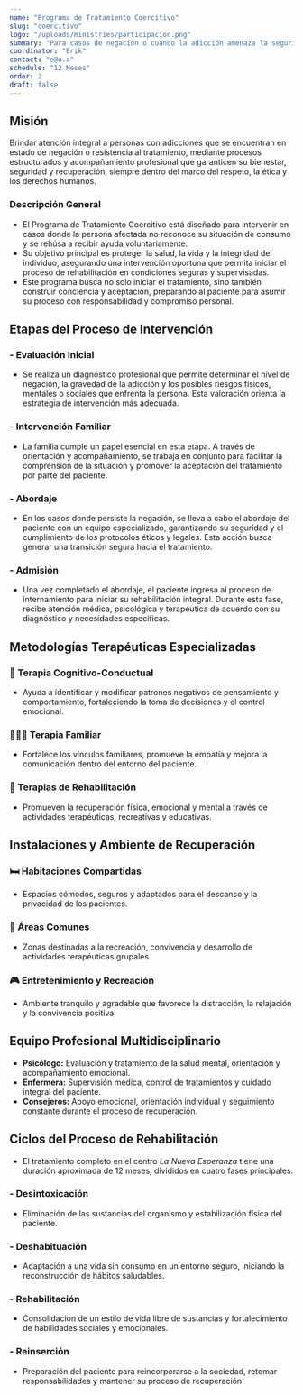```yaml
---
name: "Programa de Tratamiento Coercitivo"
slug: "coercitivo"
logo: "/uploads/ministries/participacion.png"
summary: "Para casos de negación o cuando la adicción amenaza la seguridad personal o de terceros."
coordinator: "Erik"
contact: "e@o.a"
schedule: "12 Meses"
order: 2
draft: false
---
```


## Misión

Brindar atención integral a personas con adicciones que se encuentran en estado de negación o resistencia al tratamiento, mediante procesos estructurados y acompañamiento profesional que garanticen su bienestar, seguridad y recuperación, siempre dentro del marco del respeto, la ética y los derechos humanos.

### Descripción General
- El Programa de Tratamiento Coercitivo está diseñado para intervenir en casos donde la persona afectada no reconoce su situación de consumo y se rehúsa a recibir ayuda voluntariamente.
- Su objetivo principal es proteger la salud, la vida y la integridad del individuo, asegurando una intervención oportuna que permita iniciar el proceso de rehabilitación en condiciones seguras y supervisadas.
- Este programa busca no solo iniciar el tratamiento, sino también construir conciencia y aceptación, preparando al paciente para asumir su proceso con responsabilidad y compromiso personal.

## Etapas del Proceso de Intervención

### - Evaluación Inicial
- Se realiza un diagnóstico profesional que permite determinar el nivel de negación, la gravedad de la adicción y los posibles riesgos físicos, mentales o sociales que enfrenta la persona. Esta valoración orienta la estrategia de intervención más adecuada.

### - Intervención Familiar
- La familia cumple un papel esencial en esta etapa. A través de orientación y acompañamiento, se trabaja en conjunto para facilitar la comprensión de la situación y promover la aceptación del tratamiento por parte del paciente.

### - Abordaje
- En los casos donde persiste la negación, se lleva a cabo el abordaje del paciente con un equipo especializado, garantizando su seguridad y el cumplimiento de los protocolos éticos y legales. Esta acción busca generar una transición segura hacia el tratamiento.

### - Admisión
- Una vez completado el abordaje, el paciente ingresa al proceso de internamiento para iniciar su rehabilitación integral. Durante esta fase, recibe atención médica, psicológica y terapéutica de acuerdo con su diagnóstico y necesidades específicas.

## Metodologías Terapéuticas Especializadas

### 🧩 Terapia Cognitivo-Conductual
- Ayuda a identificar y modificar patrones negativos de pensamiento y comportamiento, fortaleciendo la toma de decisiones y el control emocional.

### 👨‍👩‍👧 Terapia Familiar
- Fortalece los vínculos familiares, promueve la empatía y mejora la comunicación dentro del entorno del paciente.

### 💚 Terapias de Rehabilitación
- Promueven la recuperación física, emocional y mental a través de actividades terapéuticas, recreativas y educativas.

## Instalaciones y Ambiente de Recuperación

### 🛏️ Habitaciones Compartidas
- Espacios cómodos, seguros y adaptados para el descanso y la privacidad de los pacientes.

### 🧩 Áreas Comunes
- Zonas destinadas a la recreación, convivencia y desarrollo de actividades terapéuticas grupales.

### 🎮 Entretenimiento y Recreación
- Ambiente tranquilo y agradable que favorece la distracción, la relajación y la convivencia positiva.

## Equipo Profesional Multidisciplinario
- **Psicólogo:** Evaluación y tratamiento de la salud mental, orientación y acompañamiento emocional.
- **Enfermera:** Supervisión médica, control de tratamientos y cuidado integral del paciente.
- **Consejeros:** Apoyo emocional, orientación individual y seguimiento constante durante el proceso de recuperación.

## Ciclos del Proceso de Rehabilitación
- El tratamiento completo en el centro *La Nueva Esperanza* tiene una duración aproximada de 12 meses, divididos en cuatro fases principales:

### - Desintoxicación
- Eliminación de las sustancias del organismo y estabilización física del paciente.
### - Deshabituación
- Adaptación a una vida sin consumo en un entorno seguro, iniciando la reconstrucción de hábitos saludables.
### - Rehabilitación
- Consolidación de un estilo de vida libre de sustancias y fortalecimiento de habilidades sociales y emocionales.
### - Reinserción
- Preparación del paciente para reincorporarse a la sociedad, retomar responsabilidades y mantener su proceso de recuperación.